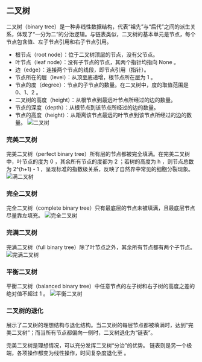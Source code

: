 ## 二叉树
二叉树（binary tree）是一种非线性数据结构，代表“祖先”与“后代”之间的派生关系，体现了“一分为二”的分治逻辑。与链表类似，二叉树的基本单元是节点，每个节点包含值、左子节点引用和右子节点引用。

- 根节点（root node）：位于二叉树顶层的节点，没有父节点。
- 叶节点（leaf node）：没有子节点的节点，其两个指针均指向 None 。
- 边（edge）：连接两个节点的线段，即节点引用（指针）。
- 节点所在的层（level）：从顶至底递增，根节点所在层为 1 。
- 节点的度（degree）：节点的子节点的数量。在二叉树中，度的取值范围是 0、1、2 。
- 二叉树的高度（height）：从根节点到最远叶节点所经过的边的数量。
- 节点的深度（depth）：从根节点到该节点所经过的边的数量。
- 节点的高度（height）：从距离该节点最远的叶节点到该节点所经过的边的数量。
![二叉树](https://www.hello-algo.com/chapter_tree/binary_tree.assets/binary_tree_terminology.png)

### 完美二叉树
完美二叉树（perfect binary tree）所有层的节点都被完全填满。在完美二叉树中，叶节点的度为 0 ，其余所有节点的度都为 2 ；若树的高度为 h ，则节点总数为 2^(h+1) - 1 ，呈现标准的指数级关系，反映了自然界中常见的细胞分裂现象。
![满二叉树](https://www.hello-algo.com/chapter_tree/binary_tree.assets/perfect_binary_tree.png)

### 完全二叉树
完全二叉树（complete binary tree）只有最底层的节点未被填满，且最底层节点尽量靠左填充。
![完全二叉树](https://www.hello-algo.com/chapter_tree/binary_tree.assets/complete_binary_tree.png)

### 完满二叉树
完满二叉树（full binary tree）除了叶节点之外，其余所有节点都有两个子节点。
![完满二叉树](https://www.hello-algo.com/chapter_tree/binary_tree.assets/full_binary_tree.png)

### 平衡二叉树
平衡二叉树（balanced binary tree）中任意节点的左子树和右子树的高度之差的绝对值不超过 1 。
![平衡二叉树](https://www.hello-algo.com/chapter_tree/binary_tree.assets/balanced_binary_tree.png)

### 二叉树的退化
展示了二叉树的理想结构与退化结构。当二叉树的每层节点都被填满时，达到“完美二叉树”；而当所有节点都偏向一侧时，二叉树退化为“链表”。

完美二叉树是理想情况，可以充分发挥二叉树“分治”的优势。
链表则是另一个极端，各项操作都变为线性操作，时间复杂度退化至 
 。